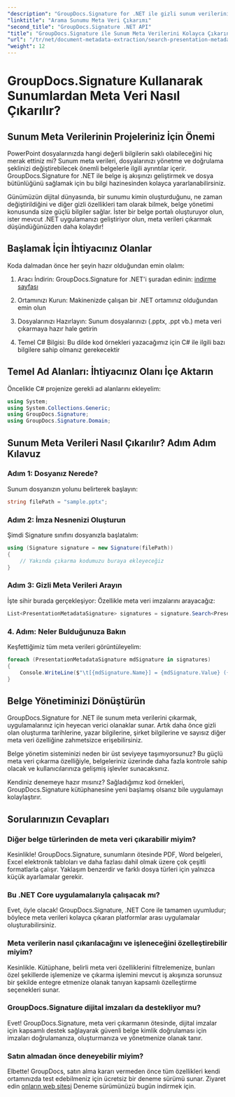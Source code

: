 ```yaml
---
"description": "GroupDocs.Signature for .NET ile gizli sunum verilerinizin kilidini açın. Belge yönetim sisteminizi kolaylaştırmak için meta verileri nasıl çıkaracağınızı ve kullanacağınızı öğrenin."
"linktitle": "Arama Sunumu Meta Veri Çıkarımı"
"second_title": "GroupDocs.Signature .NET API"
"title": "GroupDocs.Signature ile Sunum Meta Verilerini Kolayca Çıkarın"
"url": "/tr/net/document-metadata-extraction/search-presentation-metadata-extraction/"
"weight": 12
---
```


# GroupDocs.Signature Kullanarak Sunumlardan Meta Veri Nasıl Çıkarılır?

## Sunum Meta Verilerinin Projeleriniz İçin Önemi

PowerPoint dosyalarınızda hangi değerli bilgilerin saklı olabileceğini hiç merak ettiniz mi? Sunum meta verileri, dosyalarınızı yönetme ve doğrulama şeklinizi değiştirebilecek önemli belgelerle ilgili ayrıntılar içerir. GroupDocs.Signature for .NET ile belge iş akışınızı geliştirmek ve dosya bütünlüğünü sağlamak için bu bilgi hazinesinden kolayca yararlanabilirsiniz.

Günümüzün dijital dünyasında, bir sunumu kimin oluşturduğunu, ne zaman değiştirildiğini ve diğer gizli özellikleri tam olarak bilmek, belge yönetimi konusunda size güçlü bilgiler sağlar. İster bir belge portalı oluşturuyor olun, ister mevcut .NET uygulamanızı geliştiriyor olun, meta verileri çıkarmak düşündüğünüzden daha kolaydır!

## Başlamak İçin İhtiyacınız Olanlar

Koda dalmadan önce her şeyin hazır olduğundan emin olalım:

1. Aracı İndirin: GroupDocs.Signature for .NET'i şuradan edinin: [indirme sayfası](https://releases.groupdocs.com/signature/net/)
   
2. Ortamınızı Kurun: Makinenizde çalışan bir .NET ortamınız olduğundan emin olun
   
3. Dosyalarınızı Hazırlayın: Sunum dosyalarınızı (.pptx, .ppt vb.) meta veri çıkarmaya hazır hale getirin
   
4. Temel C# Bilgisi: Bu dilde kod örnekleri yazacağımız için C# ile ilgili bazı bilgilere sahip olmanız gerekecektir

## Temel Ad Alanları: İhtiyacınız Olanı İçe Aktarın

Öncelikle C# projenize gerekli ad alanlarını ekleyelim:

```csharp
using System;
using System.Collections.Generic;
using GroupDocs.Signature;
using GroupDocs.Signature.Domain;
```

## Sunum Meta Verileri Nasıl Çıkarılır? Adım Adım Kılavuz

### Adım 1: Dosyanız Nerede?

Sunum dosyanızın yolunu belirterek başlayın:

```csharp
string filePath = "sample.pptx";
```

### Adım 2: İmza Nesnenizi Oluşturun

Şimdi Signature sınıfını dosyanızla başlatalım:

```csharp
using (Signature signature = new Signature(filePath))
{
    // Yakında çıkarma kodumuzu buraya ekleyeceğiz
}
```

### Adım 3: Gizli Meta Verileri Arayın

İşte sihir burada gerçekleşiyor: Özellikle meta veri imzalarını arayacağız:

```csharp
List<PresentationMetadataSignature> signatures = signature.Search<PresentationMetadataSignature>(SignatureType.Metadata);
```

### 4. Adım: Neler Bulduğunuza Bakın

Keşfettiğimiz tüm meta verileri görüntüleyelim:

```csharp
foreach (PresentationMetadataSignature mdSignature in signatures)
{
    Console.WriteLine($"\t[{mdSignature.Name}] = {mdSignature.Value} ({mdSignature.Type})");
}
```

## Belge Yönetiminizi Dönüştürün

GroupDocs.Signature for .NET ile sunum meta verilerini çıkarmak, uygulamalarınız için heyecan verici olanaklar sunar. Artık daha önce gizli olan oluşturma tarihlerine, yazar bilgilerine, şirket bilgilerine ve sayısız diğer meta veri özelliğine zahmetsizce erişebilirsiniz.

Belge yönetim sisteminizi neden bir üst seviyeye taşımıyorsunuz? Bu güçlü meta veri çıkarma özelliğiyle, belgeleriniz üzerinde daha fazla kontrole sahip olacak ve kullanıcılarınıza gelişmiş işlevler sunacaksınız.

Kendiniz denemeye hazır mısınız? Sağladığımız kod örnekleri, GroupDocs.Signature kütüphanesine yeni başlamış olsanız bile uygulamayı kolaylaştırır.

## Sorularınızın Cevapları

### Diğer belge türlerinden de meta veri çıkarabilir miyim?

Kesinlikle! GroupDocs.Signature, sunumların ötesinde PDF, Word belgeleri, Excel elektronik tabloları ve daha fazlası dahil olmak üzere çok çeşitli formatlarla çalışır. Yaklaşım benzerdir ve farklı dosya türleri için yalnızca küçük ayarlamalar gerekir.

### Bu .NET Core uygulamalarıyla çalışacak mı?

Evet, öyle olacak! GroupDocs.Signature, .NET Core ile tamamen uyumludur; böylece meta verileri kolayca çıkaran platformlar arası uygulamalar oluşturabilirsiniz.

### Meta verilerin nasıl çıkarılacağını ve işleneceğini özelleştirebilir miyim?

Kesinlikle. Kütüphane, belirli meta veri özelliklerini filtrelemenize, bunları özel şekillerde işlemenize ve çıkarma işlemini mevcut iş akışınıza sorunsuz bir şekilde entegre etmenize olanak tanıyan kapsamlı özelleştirme seçenekleri sunar.

### GroupDocs.Signature dijital imzaları da destekliyor mu?

Evet! GroupDocs.Signature, meta veri çıkarmanın ötesinde, dijital imzalar için kapsamlı destek sağlayarak güvenli belge kimlik doğrulaması için imzaları doğrulamanıza, oluşturmanıza ve yönetmenize olanak tanır.

### Satın almadan önce deneyebilir miyim?

Elbette! GroupDocs, satın alma kararı vermeden önce tüm özellikleri kendi ortamınızda test edebilmeniz için ücretsiz bir deneme sürümü sunar. Ziyaret edin [onların web sitesi](https://releases.groupdocs.com/) Deneme sürümünüzü bugün indirmek için.
